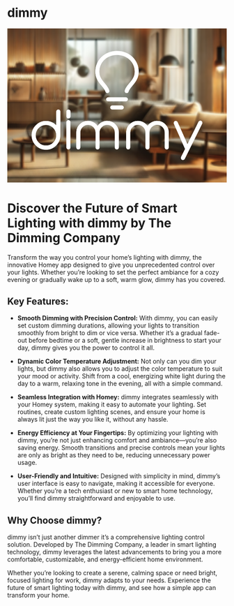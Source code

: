 # dimmy

![Alt text](assets/images/xlarge.png?raw=true "dimmy")


# Discover the Future of Smart Lighting with dimmy by The Dimming Company

Transform the way you control your home’s lighting with dimmy, the innovative Homey app designed to give you unprecedented control over your lights. Whether you’re looking to set the perfect ambiance for a cozy evening or gradually wake up to a soft, warm glow, dimmy has you covered.

## Key Features:

- **Smooth Dimming with Precision Control:**
  With dimmy, you can easily set custom dimming durations, allowing your lights to transition smoothly from bright to dim or vice versa. Whether it’s a gradual fade-out before bedtime or a soft, gentle increase in brightness to start your day, dimmy gives you the power to control it all.

- **Dynamic Color Temperature Adjustment:**
  Not only can you dim your lights, but dimmy also allows you to adjust the color temperature to suit your mood or activity. Shift from a cool, energizing white light during the day to a warm, relaxing tone in the evening, all with a simple command.

- **Seamless Integration with Homey:**
  dimmy integrates seamlessly with your Homey system, making it easy to automate your lighting. Set routines, create custom lighting scenes, and ensure your home is always lit just the way you like it, without any hassle.

- **Energy Efficiency at Your Fingertips:**
  By optimizing your lighting with dimmy, you’re not just enhancing comfort and ambiance—you’re also saving energy. Smooth transitions and precise controls mean your lights are only as bright as they need to be, reducing unnecessary power usage.

- **User-Friendly and Intuitive:**
  Designed with simplicity in mind, dimmy’s user interface is easy to navigate, making it accessible for everyone. Whether you’re a tech enthusiast or new to smart home technology, you’ll find dimmy straightforward and enjoyable to use.

## Why Choose dimmy?

dimmy isn’t just another dimmer it’s a comprehensive lighting control solution. Developed by The Dimming Company, a leader in smart lighting technology, dimmy leverages the latest advancements to bring you a more comfortable, customizable, and energy-efficient home environment.

Whether you’re looking to create a serene, calming space or need bright, focused lighting for work, dimmy adapts to your needs. Experience the future of smart lighting today with dimmy, and see how a simple app can transform your home.
